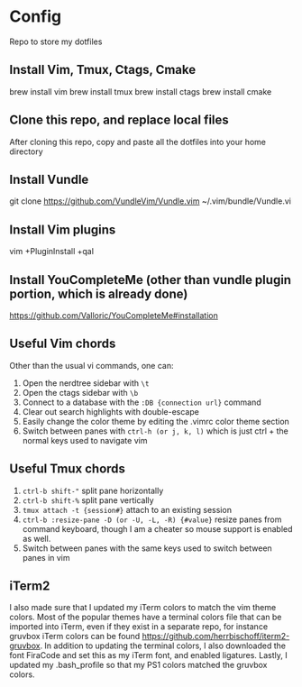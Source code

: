 # Config
Repo to store my dotfiles

## Install Vim, Tmux, Ctags, Cmake
brew install vim
brew install tmux
brew install ctags
brew install cmake

## Clone this repo, and replace local files
After cloning this repo, copy and paste all the dotfiles into your home directory

## Install Vundle
git clone https://github.com/VundleVim/Vundle.vim ~/.vim/bundle/Vundle.vi

## Install Vim plugins
vim +PluginInstall +qal

## Install YouCompleteMe (other than vundle plugin portion, which is already done)
https://github.com/Valloric/YouCompleteMe#installation

## Useful Vim chords
Other than the usual vi commands, one can:
1. Open the nerdtree sidebar with `\t`
2. Open the ctags sidebar with `\b`
3. Connect to a database with the `:DB {connection url}` command
4. Clear out search highlights with double-escape
5. Easily change the color theme by editing the .vimrc color theme section
6. Switch between panes with `ctrl-h (or j, k, l)` which is just ctrl + the normal keys used to navigate vim 

## Useful Tmux chords
1. `ctrl-b shift-"` split pane horizontally
2. `ctrl-b shift-%` split pane vertically
3. `tmux attach -t {session#}` attach to an existing session
4. `ctrl-b :resize-pane -D (or -U, -L, -R) {#value}` resize panes from command keyboard, though I am a cheater so mouse support is enabled as well.
5. Switch between panes with the same keys used to switch between panes in vim

## iTerm2
I also made sure that I updated my iTerm colors to match the vim theme colors.  Most of the popular themes have a terminal colors file that can be imported into iTerm, even if they exist in a separate repo, for instance gruvbox iTerm colors can be found https://github.com/herrbischoff/iterm2-gruvbox.  In addition to updating the terminal colors, I also downloaded the font FiraCode and set this as my iTerm font, and enabled ligatures.  Lastly, I updated my .bash_profile so that my PS1 colors matched the gruvbox colors.
